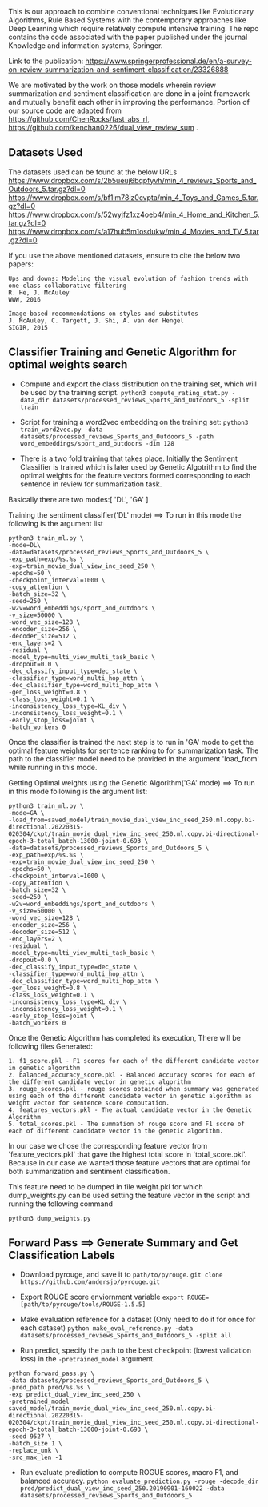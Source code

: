 This is our approach to combine conventional techniques like Evolutionary Algorithms, Rule Based Systems with the contemporary approaches like Deep Learning which require relatively compute intensive training. The repo contains the code associated with the paper published under the journal Knowledge and information systems, Springer.

Link to the publication: https://www.springerprofessional.de/en/a-survey-on-review-summarization-and-sentiment-classification/23326888


We are motivated by the work on those models wherein review summarization and sentiment classification are done in a joint framework and mutually benefit each other in improving the performance. Portion of our source code are adapted from https://github.com/ChenRocks/fast_abs_rl, https://github.com/kenchan0226/dual_view_review_sum .

## Datasets Used

The datasets used can be found at the below URLs
https://www.dropbox.com/s/2b5ueuj6bqpfyvh/min_4_reviews_Sports_and_Outdoors_5.tar.gz?dl=0
https://www.dropbox.com/s/bf1im78iz0cvpta/min_4_Toys_and_Games_5.tar.gz?dl=0
https://www.dropbox.com/s/52wyjfz1xz4oeb4/min_4_Home_and_Kitchen_5.tar.gz?dl=0
https://www.dropbox.com/s/a17hub5m1osdukw/min_4_Movies_and_TV_5.tar.gz?dl=0

If you use the above mentioned datasets, ensure to cite the below two papers:

```
Ups and downs: Modeling the visual evolution of fashion trends with one-class collaborative filtering
R. He, J. McAuley
WWW, 2016

Image-based recommendations on styles and substitutes
J. McAuley, C. Targett, J. Shi, A. van den Hengel
SIGIR, 2015
```

## Classifier Training and Genetic Algorithm for optimal weights search

- Compute and export the class distribution on the training set, which will be used by the training script. 
`python3 compute_rating_stat.py -data_dir datasets/processed_reviews_Sports_and_Outdoors_5 -split train`

- Script for training a word2vec embedding on the training set: 
`python3 train_word2vec.py -data datasets/processed_reviews_Sports_and_Outdoors_5 -path word_embeddings/sport_and_outdoors -dim 128`

- There is a two fold training that takes place. Initially the Sentiment Classifier is trained which is later used by Genetic Algotrithm to find the optimal weights for the feature vectors formed corresponding to each sentence in review for summarization task.

Basically there are two modes:[ 'DL', 'GA' ]


Training the sentiment classifier('DL' mode) ==> To run in this mode the following is the argument list 
```
python3 train_ml.py \
-mode=DL\
-data=datasets/processed_reviews_Sports_and_Outdoors_5 \
-exp_path=exp/%s.%s \
-exp=train_movie_dual_view_inc_seed_250 \
-epochs=50 \
-checkpoint_interval=1000 \
-copy_attention \
-batch_size=32 \
-seed=250 \
-w2v=word_embeddings/sport_and_outdoors \
-v_size=50000 \
-word_vec_size=128 \
-encoder_size=256 \
-decoder_size=512 \
-enc_layers=2 \
-residual \
-model_type=multi_view_multi_task_basic \
-dropout=0.0 \
-dec_classify_input_type=dec_state \
-classifier_type=word_multi_hop_attn \
-dec_classifier_type=word_multi_hop_attn \
-gen_loss_weight=0.8 \
-class_loss_weight=0.1 \
-inconsistency_loss_type=KL_div \
-inconsistency_loss_weight=0.1 \
-early_stop_loss=joint \
-batch_workers 0
```

Once the classifier is trained the next step is to run in 'GA' mode to get the optimal feature weights for sentence ranking to for summarization task. The path to the classifier model need to be provided in the argument 'load_from' while running in this mode.

Getting Optimal weights using the Genetic Algorithm('GA' mode) ==> To run in this mode following is the argument list:

```
python3 train_ml.py \
-mode=GA \
-load_from=saved_model/train_movie_dual_view_inc_seed_250.ml.copy.bi-directional.20220315-020304/ckpt/train_movie_dual_view_inc_seed_250.ml.copy.bi-directional-epoch-3-total_batch-13000-joint-0.693 \ 
-data=datasets/processed_reviews_Sports_and_Outdoors_5 \
-exp_path=exp/%s.%s \
-exp=train_movie_dual_view_inc_seed_250 \
-epochs=50 \
-checkpoint_interval=1000 \
-copy_attention \
-batch_size=32 \
-seed=250 \
-w2v=word_embeddings/sport_and_outdoors \
-v_size=50000 \
-word_vec_size=128 \
-encoder_size=256 \
-decoder_size=512 \
-enc_layers=2 \
-residual \
-model_type=multi_view_multi_task_basic \
-dropout=0.0 \
-dec_classify_input_type=dec_state \
-classifier_type=word_multi_hop_attn \
-dec_classifier_type=word_multi_hop_attn \
-gen_loss_weight=0.8 \
-class_loss_weight=0.1 \
-inconsistency_loss_type=KL_div \
-inconsistency_loss_weight=0.1 \
-early_stop_loss=joint \
-batch_workers 0
```


Once the Genetic Algorithm has completed its execution, There will be following files Generated:

```
1. f1_score.pkl - F1 scores for each of the different candidate vector in genetic algorithm
2. balanced_accuracy_score.pkl - Balanced Accuracy scores for each of the different candidate vector in genetic algorithm
3. rouge_scores.pkl - rouge scores obtained when summary was generated using each of the different candidate vector in genetic algorithm as weight vector for sentence score computation.
4. features_vectors.pkl - The actual candidate vector in the Genetic Algorithm
5. total_scores.pkl - The summation of rouge score and F1 score of each of different candidate vector in the genetic algorithm.
```

In our case we chose the corresponding feature vector from 'feature_vectors.pkl' that gave the highest total score in 'total_score.pkl'. Because in our case we wanted those feature vectors that are optimal for both summarization and sentiment classification. 

This feature need to be dumped in file weight.pkl for which dump_weights.py can be used setting the feature vector in the script and running the following command

```
python3 dump_weights.py
```
## Forward Pass ==> Generate Summary and Get Classification Labels

- Download pyrouge, and save it to `path/to/pyrouge`. 
`git clone https://github.com/andersjo/pyrouge.git`

- Export ROUGE score enviornment variable
`export ROUGE=[path/to/pyrouge/tools/ROUGE-1.5.5]`

- Make evaluation reference for a dataset (Only need to do it for once for each dataset)
`python make_eval_reference.py -data datasets/processed_reviews_Sports_and_Outdoors_5 -split all`

- Run predict, specify the path to the best checkpoint (lowest validation loss) in the `-pretrained_model` argument. 
```
python forward_pass.py \
-data datasets/processed_reviews_Sports_and_Outdoors_5 \
-pred_path pred/%s.%s \
-exp predict_dual_view_inc_seed_250 \
-pretrained_model saved_model/train_movie_dual_view_inc_seed_250.ml.copy.bi-directional.20220315-020304/ckpt/train_movie_dual_view_inc_seed_250.ml.copy.bi-directional-epoch-3-total_batch-13000-joint-0.693 \
-seed 9527 \
-batch_size 1 \
-replace_unk \
-src_max_len -1
```

- Run evaluate prediction to compute ROGUE scores, macro F1, and balanced accuracy. 
`python evaluate_prediction.py -rouge -decode_dir pred/predict_dual_view_inc_seed_250.20190901-160022 -data datasets/processed_reviews_Sports_and_Outdoors_5`

